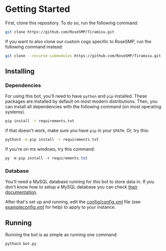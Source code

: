 # Getting Started

First, clone this repository. To do so, run the following command:

```sh
git clone https://github.com/RoseSMP/Tiramisu.git
```
If you want to also clone our custom cogs specific to RoseSMP, run the following command instead:
```sh
git clone --recurse-submodules https://github.com/RoseSMP/Tiramisu.git
```

## Installing

### Dependencies

For using this bot, you'll need to have `python` and `pip` installed. These packages are installed by default on most modern distributions. Then, you can install all dependencies with the following command (on most operating systems). 
```sh
pip install -r requirements.txt
```
if that doesn't work, make sure you have `pip` in your `$PATH`. Or, try this:
```sh
python3 -m pip install -r requirements.txt
```
If you're on ms windows, try this command:
```powershell
py -m pip install -r requirements.txt
```


### Database

You'll need a MySQL database running for this bot to store data in. If you don't know how to setup a MySQL database you can check [their documentation](https://dev.mysql.com/doc/mysql-getting-started/en/). 

After that's set up and running, edit the [config/config.yml](../config/config.yml) file (see [exampleconfig.yml](../config/exampleconfig.yml) for help) to apply to your instance.


## Running

Running the bot is as simple as running one command:
```sh
python3 bot.py
```
